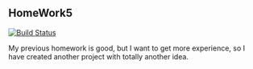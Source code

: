 ## HomeWork5
[![Build Status](https://travis-ci.org/ShytN1k/hw5.svg?branch=develop)](https://travis-ci.org/ShytN1k/hw5)

My previous homework is good, but I want to get more experience, 
so I have created another project with totally another idea.